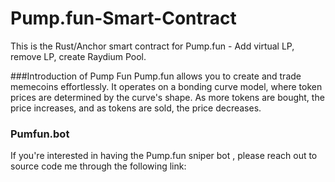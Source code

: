 # Pump.fun-Smart-Contract
This is the Rust/Anchor smart contract for Pump.fun - Add virtual LP, remove LP, create Raydium Pool.

###Introduction of Pump Fun
Pump.fun allows you to create and trade memecoins effortlessly. It operates on a bonding curve model, where token prices are determined by the curve's shape. As more tokens are bought, the price increases, and as tokens are sold, the price decreases.

### Pumfun.bot
If you're interested in having the Pump.fun sniper bot , please reach out to source code me through the following link:




